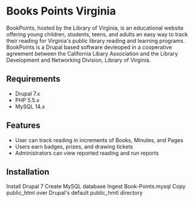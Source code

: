 Books Points Virginia
=====================

BookPoints, hosted by the Library of Virginia, is an educational website offering young children, students, teens, and adults an easy way to track their reading for Virginia's public library reading and learning programs. BookPoints is a Drupal based software devleoped in a cooperative agreement between the California Libary Association and the Library Development and Networking Division, Library of Virginia.

Requirements
------------ 

- Drupal 7.x
- PHP 5.5.x
- MySQL 14.x

Features
--------

- User can track reading in increments of Books, Minutes, and Pages
- Users earn badges, prizes, and drawing tickets
- Administrators can view reported reading and run reports

Installation
------------

Install Drupal 7
Create MySQL database
Ingest Book-Points.mysql
Copy public_html over Drupal's default public_hmtl directory
